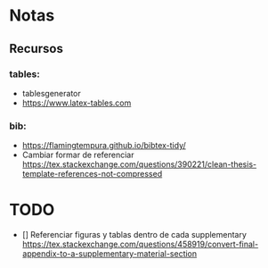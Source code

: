 # Notas 
## Recursos 
### tables: 

- tablesgenerator
- https://www.latex-tables.com 

### bib: 
- https://flamingtempura.github.io/bibtex-tidy/ 
- Cambiar formar de referenciar 
https://tex.stackexchange.com/questions/390221/clean-thesis-template-references-not-compressed 

# TODO 
- [] Referenciar figuras y tablas dentro de cada supplementary 
https://tex.stackexchange.com/questions/458919/convert-final-appendix-to-a-supplementary-material-section 

